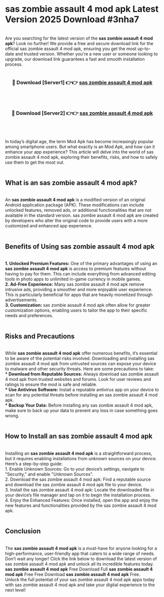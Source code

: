 # sas zombie assault 4 mod apk Latest Version 2025 Download #3nha7<br>
<br>
Are you searching for the latest version of the <strong>sas zombie assault 4 mod apk</strong>? Look no further! We provide a free and secure download link for the official sas zombie assault 4 mod apk, ensuring you get the most up-to-date and trusted version. Whether you're a new user or someone looking to upgrade, our download link guarantees a fast and smooth installation process.
<br>
<br>
<div align="center">
<h3>🔴 Download [Server1] 👉👉 <a href="https://modyolo.store/sas_zombie_assault_4_mod_apk">sas zombie assault 4 mod apk</a></h3><br>
<br>
<h3>🔴 Download [Server2] 👉👉 <a href="https://modyolo.store/=sas_zombie_assault_4_mod_apk">sas zombie assault 4 mod apk</a></h3><br>
</div>
<br>
<br>
In today’s digital age, the term Mod Apk has become increasingly popular among smartphone users. But what exactly is an Mod Apk, and how can it enhance your app experience? This article will delve into the world of sas zombie assault 4 mod apk, exploring their benefits, risks, and how to safely use them to get the most out.
<br>
<br>
<h2>What is an sas zombie assault 4 mod apk?</h2>
<br>
An <strong>sas zombie assault 4 mod apk</strong> is a modified version of an original Android application package (APK). These modifications can include unlocked features, removed ads, or additional functionalities that are not available in the standard version. sas zombie assault 4 mod apk are created by developers who alter the original code to provide users with a more customized and enhanced app experience.
<br>
<br>
<h2>Benefits of Using sas zombie assault 4 mod apk</h2>
<br>
<strong> 1. Unlocked Premium Features:</strong> One of the primary advantages of using an <strong>sas zombie assault 4 mod apk</strong> is access to premium features without having to pay for them. This can include everything from advanced editing tools in photo apps to unlimited in-game currency in mobile games.
<br>
<strong> 2. Ad-Free Experience:</strong> Many sas zombie assault 4 mod apk remove intrusive ads, providing a smoother and more enjoyable user experience. This is particularly beneficial for apps that are heavily monetized through advertisements.
<br>
<strong> 3. Customization:</strong> sas zombie assault 4 mod apk often allow for greater customization options, enabling users to tailor the app to their specific needs and preferences.
<br>
<br>
<h2>Risks and Precautions</h2>
<br>
While <strong>sas zombie assault 4 mod apk</strong> offer numerous benefits, it’s essential to be aware of the potential risks involved. Downloading and installing sas zombie assault 4 mod apk from untrusted sources can expose your device to malware and other security threats. Here are some precautions to take:
<br>
<strong> * Download from Reputable Sources:</strong> Always download sas zombie assault 4 mod apk from trusted websites and forums. Look for user reviews and ratings to ensure the mod is safe and reliable.
<br>
<strong> * Use Antivirus Software:</strong> Install a reputable antivirus app on your device to scan for any potential threats before installing an sas zombie assault 4 mod apk.
<br>
<strong> * Backup Your Data:</strong> Before installing any sas zombie assault 4 mod apk, make sure to back up your data to prevent any loss in case something goes wrong.
<br>
<br>
<h2>How to Install an sas zombie assault 4 mod apk</h2>
<br>
Installing an <strong>sas zombie assault 4 mod apk</strong> is a straightforward process, but it requires enabling installations from unknown sources on your device. Here’s a step-by-step guide:
<br>
 1. Enable Unknown Sources: Go to your device’s settings, navigate to "Security," and enable "Unknown Sources".
<br>
 2. Download the sas zombie assault 4 mod apk: Find a reputable source and download the sas zombie assault 4 mod apk file to your device.
<br>
 3. Install the sas zombie assault 4 mod apk: Locate the downloaded file in your device’s file manager and tap on it to begin the installation process.
<br>
 4. Enjoy the Enhanced Features: Once installed, open the app and enjoy the new features and functionalities provided by the sas zombie assault 4 mod apk.
<br>
<br>
<h2><strong>Conclusion</strong></h2>
<br>
The <strong>sas zombie assault 4 mod apk</strong> is a must-have for anyone looking for a high-performance, user-friendly app that caters to a wide range of needs. Don’t wait any longer! Click the link below to download the latest version of sas zombie assault 4 mod apk and unlock all its incredible features today.
<br>
<strong>sas zombie assault 4 mod apk</strong> Free Download Full <strong>sas zombie assault 4 mod apk</strong> Free Free Download <strong>sas zombie assault 4 mod apk</strong> Free.
<br>
Unlock the full potential of your sas zombie assault 4 mod apk apps today with sas zombie assault 4 mod apk and take your digital experience to the next level!

